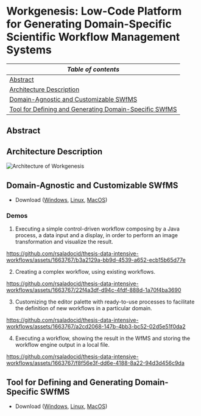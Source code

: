 # Workgenesis: Low-Code Platform for Generating Domain-Specific Scientific Workflow Management Systems

| _Table of contents_   |
|-----------------------|
| [Abstract](#abstract)   |
| [Architecture Description](#architecture-description)   |
| [Domain-Agnostic and Customizable SWfMS](#domain-agnostic-and-customizable-swfms) |
| [Tool for Defining and Generating Domain-Specific SWfMS](#tool-for-defining-and-generating-domain-specific-swfms) |

## Abstract

## Architecture Description

![Architecture of Workgenesis](https://github.com/rsaladocid/thesis-data-intensive-workflows/assets/1663767/3b5bff93-0182-475f-a799-ecc1e83636f6)

## Domain-Agnostic and Customizable SWfMS

- Download ([Windows](https://drive.google.com/file/d/1swdFSQbOz_dRTyDtN_RXrJZagD6TZ5Oc/view?usp=sharing), [Linux](https://drive.google.com/file/d/1CuyrsNrQpE2PvymFEokfnEDKJ01zU4fQ/view?usp=sharing), [MacOS](https://drive.google.com/file/d/1DYq0ESKeXPG_vJ7t7kdZz6S-5VaDTRHq/view?usp=sharing))

### Demos

1. Executing a simple control-driven workflow composing by a Java process, a data input and a display, in order to perform an image transformation and visualize the result.


https://github.com/rsaladocid/thesis-data-intensive-workflows/assets/1663767/b3a2129a-bb9d-4539-a652-ecb15b65d77e


2. Creating a complex workflow, using existing workflows.


https://github.com/rsaladocid/thesis-data-intensive-workflows/assets/1663767/22f4a3df-d94c-4fdf-888d-1a70f4ba3690


3. Customizing the editor palette with ready-to-use processes to facilitate the definition of new workflows in a particular domain.


https://github.com/rsaladocid/thesis-data-intensive-workflows/assets/1663767/a2cd2068-147b-4bb3-bc52-02d5e51f0da2


4. Executing a workflow, showing the result in the WfMS and storing the workflow engine output in a local file.


https://github.com/rsaladocid/thesis-data-intensive-workflows/assets/1663767/f8f56e3f-dd6e-4188-8a22-94d3d456c9da



## Tool for Defining and Generating Domain-Specific SWfMS

- Download ([Windows](https://drive.google.com/file/d/1anvKR35HJJQYXeuw3cA3wZDDFnw67Dvk/view?usp=sharing), [Linux](https://drive.google.com/file/d/1z5tHuLI8ORB825jZXbqFGkqn3DVWDR-n/view?usp=sharing), [MacOS](https://drive.google.com/file/d/1Sl7wGKdCStCqm6QHL6KCIZ2iypiZTEVz/view?usp=sharing))
